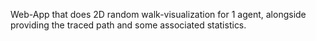 Web-App that does 2D random walk-visualization for 1 agent, alongside providing the traced path and some associated statistics.
